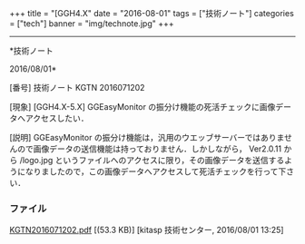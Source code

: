 ﻿+++
title = "[GGH4.X"
date = "2016-08-01"
tags = ["技術ノート"]
categories = ["tech"]
banner = "img/technote.jpg"
+++

-----------------------------------------------------------------------------------------------------------------------------

*技術ノート

2016/08/01*


[番号]
技術ノート KGTN 2016071202

[現象]
[GGH4.X-5.X] GGEasyMonitor
の振分け機能の死活チェックに画像データへアクセスしたい．

[説明]
GGEasyMonitor
の振分け機能は，汎用のウエッブサーバーではありませんので画像データの送信機能は持っておりません．しかしながら，
Ver2.0.11 から /logo.jpg
というファイルへのアクセスに限り，その画像データを送信するようになりましたので，この画像データへアクセスして死活チェックを行って下さい．


### ファイル

 
 


[KGTN2016071202.pdf](http://techreport.kitasp.net/attachments/download/2815/KGTN2016071202.pdf)
 [(53.3 KB)] [kitasp 技術センター, 2016/08/01
13:25]


 


 

